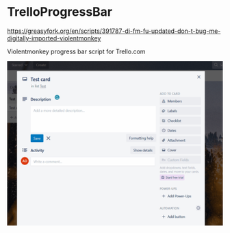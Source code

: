 # TrelloProgressBar
https://greasyfork.org/en/scripts/391787-di-fm-fu-updated-don-t-bug-me-digitally-imported-violentmonkey

Violentmonkey progress bar script for Trello.com

![Alt Text](progressBar.gif)
